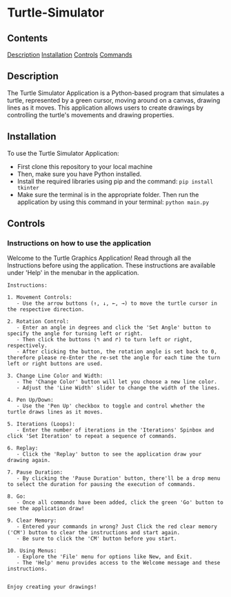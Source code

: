 # Turtle-Simulator

## Contents

[Description](#description)
[Installation](#installation)
[Controls](#controls)
[Commands](#commands)

<!-- SECTION 1 -->
## Description
The Turtle Simulator Application is a Python-based program that simulates a turtle, represented by a green cursor, moving around on a canvas, drawing lines as it moves. This application allows users to create drawings by controlling the turtle's movements and drawing properties.

<!-- SECTION 2 -->
## Installation
To use the Turtle Simulator Application: 

- First clone this repository to your local machine
- Then, make sure you have Python installed.
- Install the required libraries using pip and the command: `pip install tkinter`
- Make sure the terminal is in the appropriate folder. Then run the application by using this command in your terminal: `python main.py`

<!-- SECTION 3 -->
## Controls

### Instructions on how to use the application

Welcome to the Turtle Graphics Application! Read through all the Instructions before using the application. These instructions are available under 'Help' in the menubar in the application. 

    Instructions:
    
    1. Movement Controls:
       - Use the arrow buttons (↑, ↓, ←, →) to move the turtle cursor in the respective direction.
    
    2. Rotation Control:
       - Enter an angle in degrees and click the 'Set Angle' button to specify the angle for turning left or right.
       - Then click the buttons (↰ and ↱) to turn left or right, respectively.
       - After clicking the button, the rotation angle is set back to 0, therefore please re-Enter the re-set the angle for each time the turn left or right buttons are used. 

    3. Change Line Color and Width:
       - The 'Change Color' button will let you choose a new line color.
       - Adjust the 'Line Width' slider to change the width of the lines.

    4. Pen Up/Down:
       - Use the 'Pen Up' checkbox to toggle and control whether the turtle draws lines as it moves.

    5. Iterations (Loops):
       - Enter the number of iterations in the 'Iterations' Spinbox and click 'Set Iteration' to repeat a sequence of commands.

    6. Replay:
       - Click the 'Replay' button to see the application draw your drawing again.

    7. Pause Duration:
       - By clicking the 'Pause Duration' button, there'll be a drop menu to select the duration for pausing the execution of commands.

    8. Go:
       - Once all commands have been added, click the green 'Go' button to see the application draw!
    
    9. Clear Memory:
       - Entered your commands in wrong? Just Click the red clear memory ('CM') button to clear the instructions and start again.
       - Be sure to click the 'CM' button before you start. 

    10. Using Menus:
       - Explore the 'File' menu for options like New, and Exit.
       - The 'Help' menu provides access to the Welcome message and these instructions.


    Enjoy creating your drawings!